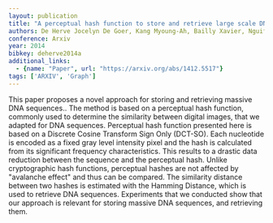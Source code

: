 ```yaml
---
layout: publication
title: "A perceptual hash function to store and retrieve large scale DNA sequences"
authors: De Herve Jocelyn De Goer, Kang Myoung-Ah, Bailly Xavier, Nguifo Engelbert Mephu
conference: Arxiv
year: 2014
bibkey: deherve2014a
additional_links:
  - {name: "Paper", url: "https://arxiv.org/abs/1412.5517"}
tags: ['ARXIV', 'Graph']
---
```

This paper proposes a novel approach for storing and retrieving massive DNA sequences.. The method is based on a perceptual hash function, commonly used to determine the similarity between digital images, that we adapted for DNA sequences. Perceptual hash function presented here is based on a Discrete Cosine Transform Sign Only (DCT-SO). Each nucleotide is encoded as a fixed gray level intensity pixel and the hash is calculated from its significant frequency characteristics. This results to a drastic data reduction between the sequence and the perceptual hash. Unlike cryptographic hash functions, perceptual hashes are not affected by "avalanche effect" and thus can be compared. The similarity distance between two hashes is estimated with the Hamming Distance, which is used to retrieve DNA sequences. Experiments that we conducted show that our approach is relevant for storing massive DNA sequences, and retrieving them.